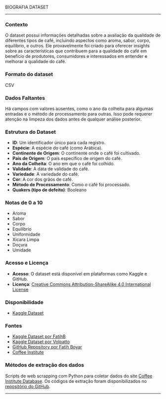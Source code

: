 BIOGRAFIA DATASET

---

### Contexto
O dataset possui informações detalhadas sobre a avaliação da qualidade de diferentes tipos de café, incluindo aspectos como aroma, sabor, corpo, equilíbrio, e outros. Ele provavelmente foi criado para oferecer insights sobre as características que contribuem para a qualidade do café em benefício de produtores, consumidores e interessados em entender e melhorar a qualidade do café.

### Formato do dataset
CSV

### Dados Faltantes
Há campos com valores ausentes, como o ano da colheita para algumas entradas e o método de processamento para outras. Isso pode requerer atenção na limpeza dos dados antes de qualquer análise posterior.

### Estrutura do Dataset
- **ID**: Um identificador único para cada registro.
- **Espécie**: A espécie do café (como Arábica).
- **Continente de Origem**: O continente onde o café foi cultivado.
- **País de Origem**: O país específico de origem do café.
- **Ano da Colheita**: O ano em que o café foi colhido.
- **Validade**: A data de validade do café.
- **Variedade**: A variedade do café.
- **Cor**: A cor dos grãos de café.
- **Método de Processamento**: Como o café foi processado.
- **Quakers (tipo de defeito)**: Booleano

### Notas de 0 a 10
- Aroma
- Sabor
- Corpo
- Equilíbrio
- Uniformidade
- Xícara Limpa
- Doçura
- Umidade

### Acesso e Licença
- **Acesso**: O dataset está disponível em plataformas como Kaggle e GitHub.
- **Licença**: [Creative Commons Attribution-ShareAlike 4.0 International License](https://creativecommons.org/licenses/by-sa/4.0/)

### Disponibilidade
- [Kaggle Dataset](https://www.kaggle.com/datasets/adampq/coffee-quality-with-locations-of-origin)

### Fontes
- [Kaggle Dataset por FatihB](https://www.kaggle.com/datasets/fatihb/coffee-quality-data-cqi)
- [Kaggle Dataset por Volpatto](https://www.kaggle.com/datasets/volpatto/coffee-quality-database-from-cqi)
- [GitHub Repository por Fatih Boyar](https://github.com/fatih-boyar/coffee-quality-data-CQI/tree/main)
- [Coffee Institute](https://www.coffeeinstitute.org/)

### Métodos de extração dos dados
Scripts de web scrapping com Python para coletar dados do site [Coffee Institute Database](https://database.coffeeinstitute.org/). 
Os códigos de extração foram disponibilizados no [repositório do GitHub](https://github.com/jldbc/coffee-quality-database).

---